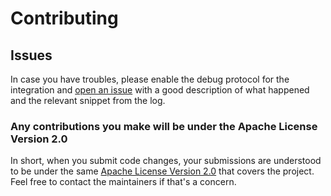 # Contributing

## Issues
In case you have troubles, please enable the debug protocol for the integration and [open an issue](https://github.com/patman15/hdpv_ble/issues) with a good description of what happened and the relevant snippet from the log.

### Any contributions you make will be under the Apache License Version 2.0

In short, when you submit code changes, your submissions are understood to be under the same [Apache License Version 2.0](LICENSE) that covers the project. Feel free to contact the maintainers if that's a concern.
